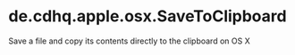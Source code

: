 de.cdhq.apple.osx.SaveToClipboard
=================================

Save a file and copy its contents directly to the clipboard on OS X
